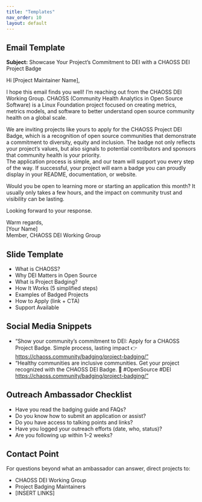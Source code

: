```yaml
---
title: "Templates"
nav_order: 10
layout: default
---
```


## Email Template
**Subject:** Showcase Your Project’s Commitment to DEI with a CHAOSS DEI Project Badge  

Hi [Project Maintainer Name],  

I hope this email finds you well! I’m reaching out from the CHAOSS DEI Working Group. CHAOSS (Community Health Analytics in Open Source Software) is a Linux Foundation project focused on creating metrics, metrics models, and software to better understand open source community health on a global scale.

We are inviting projects like yours to apply for the CHAOSS Project DEI Badge, which is a recognition of open source communities that demonstrate a commitment to diversity, equity and inclusion. The badge not only reflects your project’s values, but also signals to potential contributors and sponsors that community health is your priority.  
The application process is simple, and our team will support you every step of the way. If successful, your project will earn a badge you can proudly display in your README, documentation, or website.  

Would you be open to learning more or starting an application this month? It usually only takes a few hours, and the impact on community trust and visibility can be lasting.  

Looking forward to your response.  

Warm regards,  
[Your Name]  
Member, CHAOSS DEI Working Group

## Slide Template
- What is CHAOSS?  
- Why DEI Matters in Open Source  
- What is Project Badging?  
- How It Works (5 simplified steps)  
- Examples of Badged Projects  
- How to Apply (link + CTA)  
- Support Available

## Social Media Snippets
- “Show your community’s commitment to DEI: Apply for a CHAOSS Project Badge. Simple process, lasting impact 👉 https://chaoss.community/badging/project-badging/”  
- “Healthy communities are inclusive communities. Get your project recognized with the CHAOSS DEI Badge. 🏅 #OpenSource #DEI https://chaoss.community/badging/project-badging/”

## Outreach Ambassador Checklist
- Have you read the badging guide and FAQs?  
- Do you know how to submit an application or assist?  
- Do you have access to talking points and links?  
- Have you logged your outreach efforts (date, who, status)?  
- Are you following up within 1–2 weeks?

## Contact Point
For questions beyond what an ambassador can answer, direct projects to:  
- CHAOSS DEI Working Group  
- Project Badging Maintainers  
- [INSERT LINKS]

